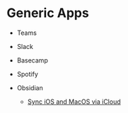 # Generic Apps

- Teams
- Slack
- Basecamp


- Spotify


- Obsidian
  - [Sync iOS and MacOS via iCloud](https://medium.com/@philiprpowis/setting-up-obsidian-sync-with-icloud-drive-459a14e5e070)

